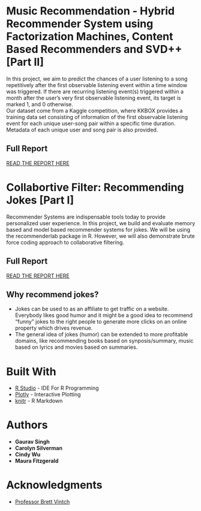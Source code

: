 # Music Recommendation - Hybrid Recommender System using Factorization Machines, Content Based Recommenders and SVD++ [Part II]
In this project, we aim to predict the chances of a user listening to a song repetitively after the first observable listening event within a time window was triggered. If there are recurring listening event(s) triggered within a month after the user’s very first observable listening event, its target is marked 1, and 0 otherwise.   
Our dataset come from a Kaggle competition, where KKBOX provides a training data set consisting of information of the first observable listening event for each unique user-song pair within a specific time duration. Metadata of each unique user and song pair is also provided.   

## Full Report
[READ THE REPORT HERE](http://rpubs.com/gaursin/ieor_4571_final_project)


# Collabortive Filter: Recommending Jokes [Part I]
Recommender Systems are indispensable tools today to provide personalized user experience. In this project, we build and evaluate memory based and model based recommender systems for jokes. We will be using the recommenderlab package in R. However, we will also demonstrate brute force coding approach to collaborative filtering.

## Full Report
[READ THE REPORT HERE](http://ec2-18-221-240-247.us-east-2.compute.amazonaws.com/final_report.html)

## Why recommend jokes?
* Jokes can be used to as an affiliate to get traffic on a website. Everybody likes good humor and it might be a good idea to recommend “funny” jokes to the right people to generate more clicks on an online property which drives revenue.
* The general idea of jokes (humor) can be extended to more profitable domains, like recommending books based on synposis/summary, music based on lyrics and movies based on summaries.

# Built With
* [R Studio](https://www.rstudio.com/) - IDE For R Programming
* [Plotly](https://plot.ly/) - Interactive Plotting
* [knitr](https://yihui.name/knitr/) - R Markdown

# Authors

* **Gaurav Singh**
* **Carolyn Silverman**
* **Cindy Wu**
* **Maura Fitzgerald**

# Acknowledgments

* [Professor Brett Vintch](http://ieor.columbia.edu/brett-vintch)
